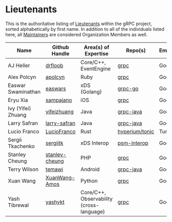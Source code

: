# Lieutenants


This is the authoritative listing of
[Lieutenants](../contributor_ladder.md#lieutenant) within the gRPC project,
sorted alphabetically by first name. In addition to all of the individuals
listed here, all [Maintainers](maintainers.md) are considered Organization
Members as well.


| Name | Github Handle | Area(s) of Expertise | Repo(s) | Employer | 
|--|--|--|--|--|
| AJ Heller | [drfloob](https://github.com/drfloob) | Core/C++, EventEngine | [grpc](https://github.com/grpc/grpc) | Google | 
| Alex Polcyn | [apolcyn](https://github.com/apolcyn) | Ruby | [grpc](https://github.com/grpc/grpc) | Google | 
| Easwar Swaminathan | [easwars](https://github.com/easwars) | xDS (Golang) | [grpc-go](https://github.com/grpc/grpc-go) | Google | 
| Eryu Xia | [sampajano](https://github.com/sampajano) | iOS | [grpc](https://github.com/grpc/grpc) | Google | 
| Ivy (Yifei) Zhuang | [yifeizhuang](https://github.com/yifeizhuang) | Java | [grpc-java](https://github.com/grpc/grpc-java) | Google | 
| Larry Safran | [larry-safran](https://github.com/larry-safran) | Java | [grpc-java](https://github.com/grpc/grpc-java) | Google | 
| Lucio Franco | [LucioFranco](https://github.com/LucioFranco) | Rust | [hyperium/tonic](https://github.com/hyperium/tonic) | Turso | 
| Sergii Tkachenko | [sergiitk](https://github.com/sergiitk) | xDS Interop | [psm-interop](https://github.com/grpc/psm-interop) | Google | 
| Stanley Cheung | [stanley-cheung](https://github.com/stanley-cheung) | PHP | [grpc](https://github.com/grpc/grpc) | Google | 
| Terry Wilson | [temawi](https://github.com/temawi) | Android | [grpc-java](https://github.com/grpc/grpc-java) | Google | 
| Xuan Wang | [XuanWang-Amos](https://github.com/XuanWang-Amos) | Python | [grpc](https://github.com/grpc/grpc) | Google | 
| Yash Tibrewal | [yashykt](https://github.com/yashykt) | Core/C++, Observability (cross-language) | [grpc](https://github.com/grpc/grpc) | Google | 

